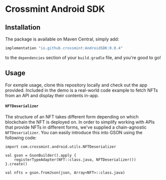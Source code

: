 # Crossmint Android SDK

## Installation

The package is available on Maven Central, simply add:
```groovy
implementation "io.github.crossmint:AndroidSDK:0.0.4"
```
to the `dependencies` section of your `build.gradle` file, and you're good to go!

## Usage

For exmple usage, clone this repository locally and check out the app provided. 
Included in the demo is a real-world code example to fetch NFTs from an API and display their contents in-app.

#### `NFTDeserializer`

The structure of an NFT takes different form depending on which blockchain the NFT is deployed on.
In order to simplify working with APIs that provide NFTs in different forms, we've supplied a chain-agnostic `NFTDeserializer`.
You can easily introduce this into GSON using the following code:
```
import com.crossmint.android.utils.NFTDeserializer

val gson = GsonBuilder().apply {
    registerTypeAdapter(NFT::class.java, NFTDeserializer())
}.create()

val nfts = gson.fromJson(json, Array<NFT>::class.java)
```
